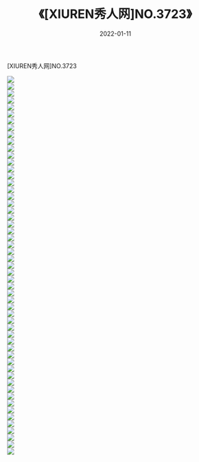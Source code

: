 ﻿---
layout: post
title:  《[XIUREN秀人网]NO.3723》
date:   2022-01-11
img: http://img.660000.xyz/Sharelink/秀人网/秀人网第04部分/[XIUREN秀人网]NO.3723/000.jpg
categories: [美女, 清纯, 唯美]
---

[XIUREN秀人网]NO.3723

 ![](http://img.660000.xyz/Sharelink/秀人网/秀人网第04部分/[XIUREN秀人网]NO.3723/001.jpg) <br>![](http://img.660000.xyz/Sharelink/秀人网/秀人网第04部分/[XIUREN秀人网]NO.3723/002.jpg) <br>![](http://img.660000.xyz/Sharelink/秀人网/秀人网第04部分/[XIUREN秀人网]NO.3723/003.jpg) <br>![](http://img.660000.xyz/Sharelink/秀人网/秀人网第04部分/[XIUREN秀人网]NO.3723/004.jpg) <br>![](http://img.660000.xyz/Sharelink/秀人网/秀人网第04部分/[XIUREN秀人网]NO.3723/005.jpg) <br>![](http://img.660000.xyz/Sharelink/秀人网/秀人网第04部分/[XIUREN秀人网]NO.3723/006.jpg) <br>![](http://img.660000.xyz/Sharelink/秀人网/秀人网第04部分/[XIUREN秀人网]NO.3723/007.jpg) <br>![](http://img.660000.xyz/Sharelink/秀人网/秀人网第04部分/[XIUREN秀人网]NO.3723/008.jpg) <br>![](http://img.660000.xyz/Sharelink/秀人网/秀人网第04部分/[XIUREN秀人网]NO.3723/009.jpg) <br>![](http://img.660000.xyz/Sharelink/秀人网/秀人网第04部分/[XIUREN秀人网]NO.3723/010.jpg) <br>![](http://img.660000.xyz/Sharelink/秀人网/秀人网第04部分/[XIUREN秀人网]NO.3723/011.jpg) <br>![](http://img.660000.xyz/Sharelink/秀人网/秀人网第04部分/[XIUREN秀人网]NO.3723/012.jpg) <br>![](http://img.660000.xyz/Sharelink/秀人网/秀人网第04部分/[XIUREN秀人网]NO.3723/013.jpg) <br>![](http://img.660000.xyz/Sharelink/秀人网/秀人网第04部分/[XIUREN秀人网]NO.3723/014.jpg) <br>![](http://img.660000.xyz/Sharelink/秀人网/秀人网第04部分/[XIUREN秀人网]NO.3723/015.jpg) <br>![](http://img.660000.xyz/Sharelink/秀人网/秀人网第04部分/[XIUREN秀人网]NO.3723/016.jpg) <br>![](http://img.660000.xyz/Sharelink/秀人网/秀人网第04部分/[XIUREN秀人网]NO.3723/017.jpg) <br>![](http://img.660000.xyz/Sharelink/秀人网/秀人网第04部分/[XIUREN秀人网]NO.3723/018.jpg) <br>![](http://img.660000.xyz/Sharelink/秀人网/秀人网第04部分/[XIUREN秀人网]NO.3723/019.jpg) <br>![](http://img.660000.xyz/Sharelink/秀人网/秀人网第04部分/[XIUREN秀人网]NO.3723/020.jpg) <br>![](http://img.660000.xyz/Sharelink/秀人网/秀人网第04部分/[XIUREN秀人网]NO.3723/021.jpg) <br>![](http://img.660000.xyz/Sharelink/秀人网/秀人网第04部分/[XIUREN秀人网]NO.3723/022.jpg) <br>![](http://img.660000.xyz/Sharelink/秀人网/秀人网第04部分/[XIUREN秀人网]NO.3723/023.jpg) <br>![](http://img.660000.xyz/Sharelink/秀人网/秀人网第04部分/[XIUREN秀人网]NO.3723/024.jpg) <br>![](http://img.660000.xyz/Sharelink/秀人网/秀人网第04部分/[XIUREN秀人网]NO.3723/025.jpg) <br>![](http://img.660000.xyz/Sharelink/秀人网/秀人网第04部分/[XIUREN秀人网]NO.3723/026.jpg) <br>![](http://img.660000.xyz/Sharelink/秀人网/秀人网第04部分/[XIUREN秀人网]NO.3723/027.jpg) <br>![](http://img.660000.xyz/Sharelink/秀人网/秀人网第04部分/[XIUREN秀人网]NO.3723/028.jpg) <br>![](http://img.660000.xyz/Sharelink/秀人网/秀人网第04部分/[XIUREN秀人网]NO.3723/029.jpg) <br>![](http://img.660000.xyz/Sharelink/秀人网/秀人网第04部分/[XIUREN秀人网]NO.3723/030.jpg) <br>![](http://img.660000.xyz/Sharelink/秀人网/秀人网第04部分/[XIUREN秀人网]NO.3723/031.jpg) <br>![](http://img.660000.xyz/Sharelink/秀人网/秀人网第04部分/[XIUREN秀人网]NO.3723/032.jpg) <br>![](http://img.660000.xyz/Sharelink/秀人网/秀人网第04部分/[XIUREN秀人网]NO.3723/033.jpg) <br>![](http://img.660000.xyz/Sharelink/秀人网/秀人网第04部分/[XIUREN秀人网]NO.3723/034.jpg) <br>![](http://img.660000.xyz/Sharelink/秀人网/秀人网第04部分/[XIUREN秀人网]NO.3723/035.jpg) <br>![](http://img.660000.xyz/Sharelink/秀人网/秀人网第04部分/[XIUREN秀人网]NO.3723/036.jpg) <br>![](http://img.660000.xyz/Sharelink/秀人网/秀人网第04部分/[XIUREN秀人网]NO.3723/037.jpg) <br>![](http://img.660000.xyz/Sharelink/秀人网/秀人网第04部分/[XIUREN秀人网]NO.3723/038.jpg) <br>![](http://img.660000.xyz/Sharelink/秀人网/秀人网第04部分/[XIUREN秀人网]NO.3723/039.jpg) <br>![](http://img.660000.xyz/Sharelink/秀人网/秀人网第04部分/[XIUREN秀人网]NO.3723/040.jpg) <br>![](http://img.660000.xyz/Sharelink/秀人网/秀人网第04部分/[XIUREN秀人网]NO.3723/041.jpg) <br>![](http://img.660000.xyz/Sharelink/秀人网/秀人网第04部分/[XIUREN秀人网]NO.3723/042.jpg) <br>![](http://img.660000.xyz/Sharelink/秀人网/秀人网第04部分/[XIUREN秀人网]NO.3723/043.jpg) <br>![](http://img.660000.xyz/Sharelink/秀人网/秀人网第04部分/[XIUREN秀人网]NO.3723/044.jpg) <br>![](http://img.660000.xyz/Sharelink/秀人网/秀人网第04部分/[XIUREN秀人网]NO.3723/045.jpg) <br>![](http://img.660000.xyz/Sharelink/秀人网/秀人网第04部分/[XIUREN秀人网]NO.3723/046.jpg) <br>![](http://img.660000.xyz/Sharelink/秀人网/秀人网第04部分/[XIUREN秀人网]NO.3723/047.jpg) <br>![](http://img.660000.xyz/Sharelink/秀人网/秀人网第04部分/[XIUREN秀人网]NO.3723/048.jpg) <br>![](http://img.660000.xyz/Sharelink/秀人网/秀人网第04部分/[XIUREN秀人网]NO.3723/049.jpg) <br>![](http://img.660000.xyz/Sharelink/秀人网/秀人网第04部分/[XIUREN秀人网]NO.3723/050.jpg) <br>![](http://img.660000.xyz/Sharelink/秀人网/秀人网第04部分/[XIUREN秀人网]NO.3723/051.jpg) <br>![](http://img.660000.xyz/Sharelink/秀人网/秀人网第04部分/[XIUREN秀人网]NO.3723/052.jpg) <br>![](http://img.660000.xyz/Sharelink/秀人网/秀人网第04部分/[XIUREN秀人网]NO.3723/053.jpg) <br>![](http://img.660000.xyz/Sharelink/秀人网/秀人网第04部分/[XIUREN秀人网]NO.3723/054.jpg) <br>![](http://img.660000.xyz/Sharelink/秀人网/秀人网第04部分/[XIUREN秀人网]NO.3723/055.jpg) <br>